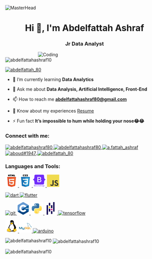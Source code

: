 ![MasterHead]()
<h1 align="center">Hi 👋, I'm Abdelfattah Ashraf</h1>
<h3 align="center">Jr Data Analyst</h3>
<img align="right" alt="Coding" width="400" src="https://shorturl.at/bnyJ7">

<p align="left"> <img src="https://komarev.com/ghpvc/?username=abdelfattahashraf10&label=Profile%20views&color=0e75b6&style=flat" alt="abdelfattahashraf10" /> </p>

<p align="left"> <a href="https://twitter.com/abdelfattah_80" target="blank"><img src="https://img.shields.io/twitter/follow/abdelfattah_80?logo=twitter&style=for-the-badge" alt="abdelfattah_80" /></a> </p>

- 🌱 I’m currently learning **Data Analytics**

- 💬 Ask me about **Data Analysis, Artificial Intelligence, Front-End**

- 📫 How to reach me **abdelfattahashraf80@gmail.com**

- 📄 Know about my experiences [Resume](https://drive.google.com/file/d/13Ab35Oyp_5k6liDoIAduhFEl54RxU3J4/view?usp=drive_link) 

- ⚡ Fun fact **It’s impossible to hum while holding your nose😂😂**

<h3 align="left">Connect with me:</h3>
<p align="left">
 <a href="https://linkedin.com/in/abdelfattahashraf80" target="blank">
<img align="center" src="https://raw.githubusercontent.com/rahuldkjain/github-profile-readme-generator/master/src/images/icons/Social/linked-in-alt.svg" alt="abdelfattahashraf80" height="30" width="40" />
</a>
  <a href="https://fb.com/abdelfattahashraf80" target="blank">
<img align="center" src="https://raw.githubusercontent.com/rahuldkjain/github-profile-readme-generator/master/src/images/icons/Social/facebook.svg" alt="abdelfattahashraf80" height="30" width="40" />
</a>
<a href="https://instagram.com/a.fattah_ashraf" target="blank">
<img align="center" src="https://raw.githubusercontent.com/rahuldkjain/github-profile-readme-generator/master/src/images/icons/Social/instagram.svg" alt="a.fattah_ashraf" height="30" width="40" />
</a>
<a href="https://discord.gg/aboud#1947" target="blank">
<img align="center" src="https://raw.githubusercontent.com/rahuldkjain/github-profile-readme-generator/master/src/images/icons/Social/discord.svg" alt="aboud#1947" height="30" width="40" />
</a>
 <a href="https://twitter.com/abdelfattah_80" target="blank">
<img align="center" src="https://raw.githubusercontent.com/rahuldkjain/github-profile-readme-generator/master/src/images/icons/Social/twitter.svg" alt="abdelfattah_80" height="30" width="40" />
</a>
</p>

<h3 align="left">Languages and Tools:</h3>
<p align="left"> 
<a href="https://www.w3.org/html/" target="_blank" rel="noreferrer"> <img src="https://raw.githubusercontent.com/devicons/devicon/master/icons/html5/html5-original-wordmark.svg" alt="html5" width="40" height="40"/> </a>
<a href="https://www.w3schools.com/css/" target="_blank" rel="noreferrer"> <img src="https://raw.githubusercontent.com/devicons/devicon/master/icons/css3/css3-original-wordmark.svg" alt="css3" width="40" height="40"/> </a>
<a href="https://getbootstrap.com" target="_blank" rel="noreferrer"> <img src="https://raw.githubusercontent.com/devicons/devicon/master/icons/bootstrap/bootstrap-plain-wordmark.svg" alt="bootstrap" width="40" height="40"/> </a>
<a href="https://developer.mozilla.org/en-US/docs/Web/JavaScript" target="_blank" rel="noreferrer"> <img src="https://raw.githubusercontent.com/devicons/devicon/master/icons/javascript/javascript-original.svg" alt="javascript" width="40" height="40"/> </a> 
  
<a href="https://dart.dev" target="_blank" rel="noreferrer"> <img src="https://www.vectorlogo.zone/logos/dartlang/dartlang-icon.svg" alt="dart" width="40" height="40"/> </a> 
<a href="https://flutter.dev" target="_blank" rel="noreferrer"> <img src="https://www.vectorlogo.zone/logos/flutterio/flutterio-icon.svg" alt="flutter" width="40" height="40"/> </a> 
 
<a href="https://git-scm.com/" target="_blank" rel="noreferrer"> <img src="https://www.vectorlogo.zone/logos/git-scm/git-scm-icon.svg" alt="git" width="40" height="40"/> </a> 
<a href="https://www.w3schools.com/cpp/" target="_blank" rel="noreferrer"> <img src="https://raw.githubusercontent.com/devicons/devicon/master/icons/cplusplus/cplusplus-original.svg" alt="cplusplus" width="40" height="40"/> </a> 
<a href="https://www.python.org" target="_blank" rel="noreferrer"> <img src="https://raw.githubusercontent.com/devicons/devicon/master/icons/python/python-original.svg" alt="python" width="40" height="40"/> </a> 
<a href="https://pandas.pydata.org/" target="_blank" rel="noreferrer"> <img src="https://raw.githubusercontent.com/devicons/devicon/2ae2a900d2f041da66e950e4d48052658d850630/icons/pandas/pandas-original.svg" alt="pandas" width="40" height="40"/> </a> 
<a href="https://www.tensorflow.org" target="_blank" rel="noreferrer"> <img src="https://www.vectorlogo.zone/logos/tensorflow/tensorflow-icon.svg" alt="tensorflow" width="40" height="40"/> </a> </p>

  <a href="https://www.linux.org/" target="_blank" rel="noreferrer"> <img src="https://raw.githubusercontent.com/devicons/devicon/master/icons/linux/linux-original.svg" alt="linux" width="40" height="40"/> </a> 
<a href="https://www.mysql.com/" target="_blank" rel="noreferrer"> <img src="https://raw.githubusercontent.com/devicons/devicon/master/icons/mysql/mysql-original-wordmark.svg" alt="mysql" width="40" height="40"/> </a> 
  <a href="https://www.arduino.cc/" target="_blank" rel="noreferrer"> <img src="https://cdn.worldvectorlogo.com/logos/arduino-1.svg" alt="arduino" width="40" height="40"/> </a> 


<p><img align="left" src="https://github-readme-stats.vercel.app/api/top-langs?username=abdelfattahashraf10&show_icons=true&locale=en&layout=compact" alt="abdelfattahashraf10" /></p>

<p>&nbsp;<img align="center" src="https://github-readme-stats.vercel.app/api?username=abdelfattahashraf10&show_icons=true&locale=en" alt="abdelfattahashraf10" /></p>

<p><img align="center" src="https://github-readme-streak-stats.herokuapp.com/?user=abdelfattahashraf10&" alt="abdelfattahashraf10" /></p>
